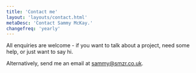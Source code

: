 ```yaml
---
title: 'Contact me'
layout: 'layouts/contact.html'
metaDesc: 'Contact Sammy McKay.'
changefreq: 'yearly'
---
```

All enquiries are welcome - if you want to talk about a project, need some help, or just want to say hi.

Alternatively, send me an email at [sammy@smzr.co.uk](mailto:sammy@smzr.co.uk).